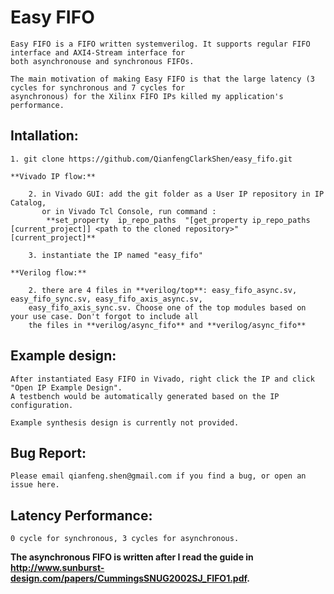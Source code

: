 # Easy FIFO

    Easy FIFO is a FIFO written systemverilog. It supports regular FIFO interface and AXI4-Stream interface for  
    both asynchronouse and synchronous FIFOs.

    The main motivation of making Easy FIFO is that the large latency (3 cycles for synchronous and 7 cycles for  
    asynchronous) for the Xilinx FIFO IPs killed my application's performance.

## Intallation:

    1. git clone https://github.com/QianfengClarkShen/easy_fifo.git
    
    **Vivado IP flow:**
    
        2. in Vivado GUI: add the git folder as a User IP repository in IP Catalog,  
           or in Vivado Tcl Console, run command :
            **set_property  ip_repo_paths  "[get_property ip_repo_paths [current_project]] <path to the cloned repository>" [current_project]**
            
        3. instantiate the IP named "easy_fifo"
        
    **Verilog flow:**
    
        2. there are 4 files in **verilog/top**: easy_fifo_async.sv, easy_fifo_sync.sv, easy_fifo_axis_async.sv,  
        easy_fifo_axis_sync.sv. Choose one of the top modules based on your use case. Don't forgot to include all  
        the files in **verilog/async_fifo** and **verilog/async_fifo**

## Example design:

    After instantiated Easy FIFO in Vivado, right click the IP and click "Open IP Example Design".  
    A testbench would be automatically generated based on the IP configuration.
    
    Example synthesis design is currently not provided.
    
## Bug Report:
    Please email qianfeng.shen@gmail.com if you find a bug, or open an issue here.

## Latency Performance:
    0 cycle for synchronous, 3 cycles for asynchronous.

**The asynchronous FIFO is written after I read the guide in http://www.sunburst-design.com/papers/CummingsSNUG2002SJ_FIFO1.pdf.**
